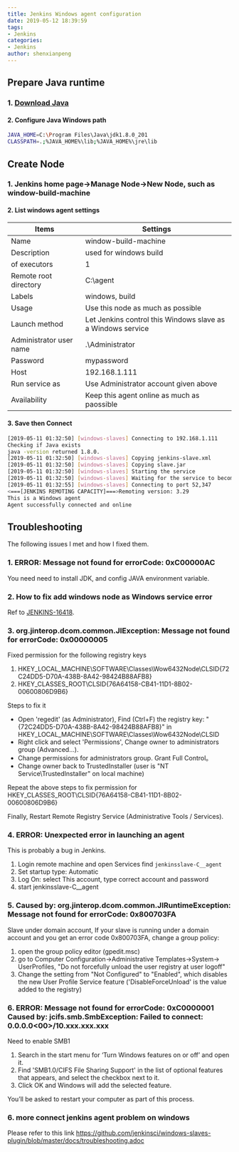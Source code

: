 ```yaml
---
title: Jenkins Windows agent configuration
date: 2019-05-12 18:39:59
tags:
- Jenkins
categories:
- Jenkins
author: shenxianpeng
---
```


## Prepare Java runtime

### 1. [Download Java](https://www.java.com/en/download/)

#### 2. Configure Java Windows path

```bash
JAVA_HOME=C:\Program Files\Java\jdk1.8.0_201
CLASSPATH=.;%JAVA_HOME%\lib;%JAVA_HOME%\jre\lib
```

## Create Node

### 1. Jenkins home page->Manage Node->New Node, such as window-build-machine

#### 2. List windows agent settings

| Items | Settings |
|---|---|
| Name | window-build-machine |
| Description | used for windows build |
| of executors | 1 |
| Remote root directory | C:\agent |
| Labels | windows, build |
| Usage | Use this node as much as possible  |
| Launch method| Let Jenkins control this Windows slave as a Windows service |
| Administrator user name | .\Administrator |
| Password | mypassword |
| Host | 192.168.1.111 |
| Run service as | Use Administrator account given above |
| Availability | Keep this agent online as much as paossible |

#### 3. Save then Connect

```bash
[2019-05-11 01:32:50] [windows-slaves] Connecting to 192.168.1.111
Checking if Java exists
java -version returned 1.8.0.
[2019-05-11 01:32:50] [windows-slaves] Copying jenkins-slave.xml
[2019-05-11 01:32:50] [windows-slaves] Copying slave.jar
[2019-05-11 01:32:50] [windows-slaves] Starting the service
[2019-05-11 01:32:50] [windows-slaves] Waiting for the service to become ready
[2019-05-11 01:32:55] [windows-slaves] Connecting to port 52,347
<===[JENKINS REMOTING CAPACITY]===>Remoting version: 3.29
This is a Windows agent
Agent successfully connected and online
```

## Troubleshooting

The following issues I met and how I fixed them.

### 1. ERROR: Message not found for errorCode: 0xC00000AC

You need need to install JDK, and config JAVA environment variable.

### 2. How to fix add windows node as Windows service error

Ref to [JENKINS-16418](https://issues.jenkins-ci.org/browse/JENKINS-16418).

### 3. org.jinterop.dcom.common.JIException: Message not found for errorCode: 0x00000005

Fixed permission for the following registry keys

1. HKEY_LOCAL_MACHINE\SOFTWARE\Classes\Wow6432Node\CLSID{72C24DD5-D70A-438B-8A42-98424B88AFB8}
2. HKEY_CLASSES_ROOT\CLSID{76A64158-CB41-11D1-8B02-00600806D9B6}

Steps to fix it

* Open 'regedit' (as Administrator), Find (Ctrl+F) the registry key: "{72C24DD5-D70A-438B-8A42-98424B88AFB8}" in HKEY_LOCAL_MACHINE\SOFTWARE\Classes\Wow6432Node\CLSID
* Right click and select 'Permissions', Change owner to administrators group (Advanced...).
* Change permissions for administrators group. Grant Full Control。
* Change owner back to TrustedInstaller (user is "NT Service\TrustedInstaller" on local machine)

Repeat the above steps to fix permission for HKEY_CLASSES_ROOT\CLSID{76A64158-CB41-11D1-8B02-00600806D9B6}

Finally, Restart Remote Registry Service (Administrative Tools / Services).

### 4. ERROR: Unexpected error in launching an agent

This is probably a bug in Jenkins.

1. Login remote machine and open Services find `jenkinsslave-C__agent`
2. Set startup type: Automatic
3. Log On: select This account, type correct account and password
4. start jenkinsslave-C__agent

### 5. Caused by: org.jinterop.dcom.common.JIRuntimeException: Message not found for errorCode: 0x800703FA

Slave under domain account, If your slave is running under a domain account and you get an error code 0x800703FA, change a group policy:

1. open the group policy editor (gpedit.msc)
2. go to Computer Configuration->Administrative Templates->System-> UserProfiles, "Do not forcefully unload the user registry at user logoff"
3. Change the setting from "Not Configured" to "Enabled", which disables the new User Profile Service feature ('DisableForceUnload' is the value added to the registry)

### 6. ERROR: Message not found for errorCode: 0xC0000001 Caused by: jcifs.smb.SmbException: Failed to connect: 0.0.0.0<00>/10.xxx.xxx.xxx

Need to enable SMB1

1. Search in the start menu for ‘Turn Windows features on or off’ and open it.
2. Find 'SMB1.0/CIFS File Sharing Support' in the list of optional features that appears, and select the checkbox next to it.
3. Click OK and Windows will add the selected feature.

You’ll be asked to restart your computer as part of this process.

### 6. more connect jenkins agent problem on windows

Please refer to this link https://github.com/jenkinsci/windows-slaves-plugin/blob/master/docs/troubleshooting.adoc
